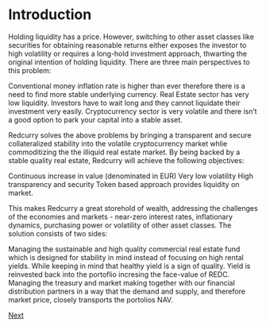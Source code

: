 # Introduction
Holding liquidity has a price. However, switching to other asset classes like securities for obtaining reasonable returns either exposes the investor to high volatility or requires a long-hold investment approach, thwarting the original intention of holding liquidity. There are three main perspectives to this problem:

Conventional money inflation rate is higher than ever therefore there is a need to find more stable underlying currency.
Real Estate sector has very low liquidity. Investors have to wait long and they cannot liquidate their investment very easily.
Cryptocurrency sector is very volatile and there isn’t a good option to park your capital into a stable asset.

Redcurry solves the above problems by bringing a transparent and secure collateralized stability into the volatile cryptocurrency market whlie commoditizing the the illiquid real estate market. By being backed by a stable quality real estate, Redcurry will achieve the following objectives:

Continuous increase in value (denominated in EUR)
Very low volatility
High transparency and security
Token based approach provides liquidity on market.

This makes Redcurry a great storehold of wealth, addressing the challenges of the economies and markets - near-zero interest rates, inflationary dynamics, purchasing power or volatility of other asset classes. The solution consists of two sides:

Managing the sustainable and high quality commercial real estate fund which is designed for stability in mind instead of focusing on high rental yields. While keeping in mind that healthy yield is a sign of quality. Yield is reinvested back into the portoflio incresing the face-value of REDC. 
Managing the treasury and market making together with our financial distribution partners in a way that the demand and supply, and therefore market price, closely transports the portolios NAV.

[Next](whitepaper/how.md)
